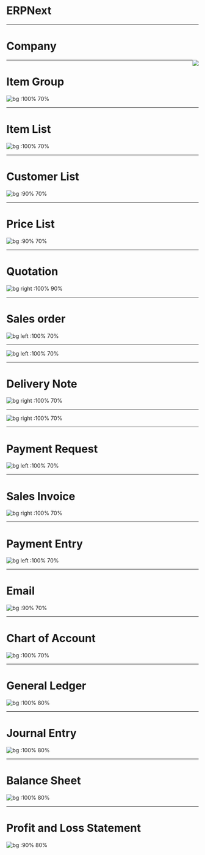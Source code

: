 # ERPNext

---

# Company
<!-- .slide: style="text-align: left;"> -->
<img src="images/Company.png" style="float: right"/>


---

# Item Group
![bg :100% 70%](images/ItemGroup.png)

---

# Item List
![bg :100% 70%](images/ItemList.png)

---

# Customer List
![bg :90% 70%](images/CustomerList.png)

----

# Price List
![bg :90% 70%](images/PriceList.png)

----

# Quotation
![bg right :100% 90%](images/Quotation.jpg)

---- 
# Sales order

![bg left :100% 70%](https://user-images.githubusercontent.com/57444962/111754875-7bf8d180-88be-11eb-861c-a32bf699de75.jpg)


---


![bg left :100% 70%](https://user-images.githubusercontent.com/57444962/111754987-9d59bd80-88be-11eb-88ff-a6da118a1219.jpg)


---

# Delivery Note
![bg right :100% 70%](https://user-images.githubusercontent.com/57444962/111756309-13125900-88c0-11eb-9ed4-9691acb2e406.jpg)


----

![bg right :100% 70%](https://user-images.githubusercontent.com/57444962/111756373-232a3880-88c0-11eb-8f84-0bff4bc017df.jpg)

----

# Payment Request
![bg left :100% 70%](images/Payment_Request.jpg)

----

# Sales Invoice
![bg right :100% 70%](images/Sales_Invoice.jpg)

----

# Payment Entry
![bg left :100% 70%](images/Payment_Entry.jpg)

----

# Email
![bg :90% 70%](images/Email.png)

----

# Chart of Account
![bg  :100% 70%](images/ChartOfAccounts.png)

----

# General Ledger

![bg :100% 80%](images/GeneralLedger.png)

---

# Journal Entry

![bg :100% 80%](images/JournalEntry.png)

---

# Balance Sheet
![bg :100% 80%](images/BalanceSheet.png)

------

# Profit and Loss Statement

![bg :90% 80%](images/ProfitAndLoss.png)


